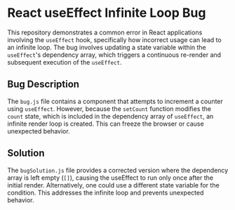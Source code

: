 # React useEffect Infinite Loop Bug

This repository demonstrates a common error in React applications involving the `useEffect` hook, specifically how incorrect usage can lead to an infinite loop. The bug involves updating a state variable within the `useEffect`'s dependency array, which triggers a continuous re-render and subsequent execution of the `useEffect`. 

## Bug Description
The `bug.js` file contains a component that attempts to increment a counter using `useEffect`.  However, because the `setCount` function modifies the `count` state, which is included in the dependency array of `useEffect`, an infinite render loop is created.  This can freeze the browser or cause unexpected behavior. 

## Solution
The `bugSolution.js` file provides a corrected version where the dependency array is left empty (`[]`), causing the useEffect to run only once after the initial render.  Alternatively, one could use a different state variable for the condition.   This addresses the infinite loop and prevents unexpected behavior.